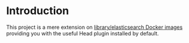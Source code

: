 # Introduction
This project is a mere extension on [library/elasticsearch Docker images](https://github.com/docker-library/official-images/blob/master/library/elasticsearch) providing you with the useful Head plugin installed by default.
